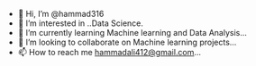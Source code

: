 - 👋 Hi, I’m @hammad316
- 👀 I’m interested in ..Data Science.
- 🌱 I’m currently learning Machine learning and Data Analysis...
- 💞️ I’m looking to collaborate on Machine learning projects...
- 📫 How to reach me hammadali412@gmail.com...

<!---
hammad316/hammad316 is a ✨ special ✨ repository because its `README.md` (this file) appears on your GitHub profile.
You can click the Preview link to take a look at your changes.
--->
